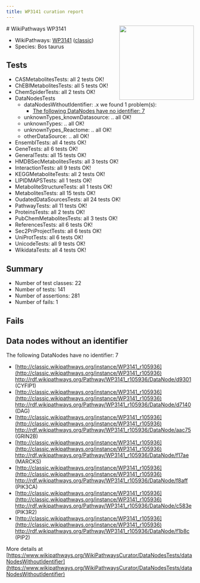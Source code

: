 ```yaml
---
title: WP3141 curation report
---
```


<img style="float: right; width: 200px" src="https://upload.wikimedia.org/wikipedia/commons/thumb/8/83/Wplogo_with_text_500.png/640px-Wplogo_with_text_500.png" />
# WikiPathways WP3141

* WikiPathways: [WP3141](https://wikipathways.org/pathways/WP3141) ([classic](https://classic.wikipathways.org/instance/WP3141))
* Species: Bos taurus
## Tests
* CASMetabolitesTests: all 2 tests OK!
* ChEBIMetabolitesTests: all 5 tests OK!
* ChemSpiderTests: all 2 tests OK!
* DataNodesTests
    * dataNodesWithoutIdentifier: .x we found 1 problem(s):
        * [The following DataNodes have no identifier: 7](#d2d32fa6)
    * unknownTypes_knownDatasource: .. all OK!
    * unknownTypes: .. all OK!
    * unknownTypes_Reactome: .. all OK!
    * otherDataSource: .. all OK!
* EnsemblTests: all 4 tests OK!
* GeneTests: all 6 tests OK!
* GeneralTests: all 15 tests OK!
* HMDBSecMetabolitesTests: all 3 tests OK!
* InteractionTests: all 9 tests OK!
* KEGGMetaboliteTests: all 2 tests OK!
* LIPIDMAPSTests: all 1 tests OK!
* MetaboliteStructureTests: all 1 tests OK!
* MetabolitesTests: all 15 tests OK!
* OudatedDataSourcesTests: all 24 tests OK!
* PathwayTests: all 11 tests OK!
* ProteinsTests: all 2 tests OK!
* PubChemMetabolitesTests: all 3 tests OK!
* ReferencesTests: all 6 tests OK!
* Sec2PriProjectTests: all 6 tests OK!
* UniProtTests: all 6 tests OK!
* UnicodeTests: all 9 tests OK!
* WikidataTests: all 4 tests OK!


## Summary

* Number of test classes: 22
* Number of tests: 141
* Number of assertions: 281
* Number of fails: 1

## Fails

<a name="d2d32fa6" />

## Data nodes without an identifier

The following DataNodes have no identifier: 7

* [http://classic.wikipathways.org/instance/WP3141_r105936](http://classic.wikipathways.org/instance/WP3141_r105936) http://rdf.wikipathways.org/Pathway/WP3141_r105936/DataNode/d9301 (CYFIP1)
* [http://classic.wikipathways.org/instance/WP3141_r105936](http://classic.wikipathways.org/instance/WP3141_r105936) http://rdf.wikipathways.org/Pathway/WP3141_r105936/DataNode/d7140 (DAG)
* [http://classic.wikipathways.org/instance/WP3141_r105936](http://classic.wikipathways.org/instance/WP3141_r105936) http://rdf.wikipathways.org/Pathway/WP3141_r105936/DataNode/aac75 (GRIN2B)
* [http://classic.wikipathways.org/instance/WP3141_r105936](http://classic.wikipathways.org/instance/WP3141_r105936) http://rdf.wikipathways.org/Pathway/WP3141_r105936/DataNode/f17ae (MARCKS)
* [http://classic.wikipathways.org/instance/WP3141_r105936](http://classic.wikipathways.org/instance/WP3141_r105936) http://rdf.wikipathways.org/Pathway/WP3141_r105936/DataNode/f8aff (PIK3CA)
* [http://classic.wikipathways.org/instance/WP3141_r105936](http://classic.wikipathways.org/instance/WP3141_r105936) http://rdf.wikipathways.org/Pathway/WP3141_r105936/DataNode/c583e (PIK3R2)
* [http://classic.wikipathways.org/instance/WP3141_r105936](http://classic.wikipathways.org/instance/WP3141_r105936) http://rdf.wikipathways.org/Pathway/WP3141_r105936/DataNode/f1b8c (PIP2)


More details at [https://www.wikipathways.org/WikiPathwaysCurator/DataNodesTests/dataNodesWithoutIdentifier](https://www.wikipathways.org/WikiPathwaysCurator/DataNodesTests/dataNodesWithoutIdentifier)

